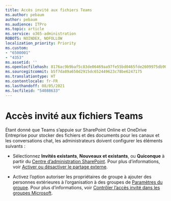 ```yaml
---
title: Accès invité aux fichiers Teams
ms.author: pebaum
author: pebaum
ms.audience: ITPro
ms.topic: article
ms.service: o365-administration
ROBOTS: NOINDEX, NOFOLLOW
localization_priority: Priority
ms.custom:
- "6500001"
- "4353"
ms.assetid: ''
ms.openlocfilehash: 8176ac9b9baf5c83de06469aa97fe55bd0465fde2609975db90e361fb88343f9
ms.sourcegitcommit: b5f7da89a650d2915dc652449623c78be6247175
ms.translationtype: HT
ms.contentlocale: fr-FR
ms.lasthandoff: 08/05/2021
ms.locfileid: "54088633"
---
```

# <a name="guest-access-to-teams-files"></a>Accès invité aux fichiers Teams

Étant donné que Teams s’appuie sur SharePoint Online et OneDrive Entreprise pour stocker des fichiers et des documents pour les canaux et les conversations chat, les administrateurs doivent configurer les éléments suivants :

- Sélectionnez **Invités existants**, **Nouveaux et existants**, ou **Quiconque** à partir du [Centre d’administration SharePoint](https://admin.microsoft.com/sharepoint?page=sharing&modern=true). Pour plus d’informations, voir [Activer ou désactiver le partage externe](https://docs.microsoft.com/sharepoint/turn-external-sharing-on-or-off).

- Activez l’option autoriser les propriétaires de groupe à ajouter des personnes extérieures à l’organisation à des groupes de [Paramètres du groupe](https://admin.microsoft.com/Adminportal/Home?source=applauncher#/Settings/Services/:/Settings/L1/O365Groups). Pour plus d’informations, voir [Contrôler l’accès invité dans les groupes Microsoft](https://docs.microsoft.com/microsoftteams/teams-dependencies#control-guest-access-in-office-365-groups).
